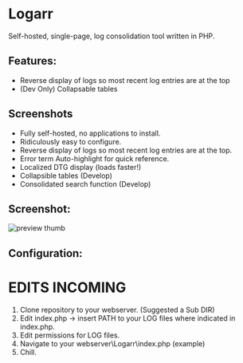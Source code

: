 
# Logarr

Self-hosted, single-page, log consolidation tool written in PHP.

## Features:

 - Reverse display of logs so most recent log entries are at the top
 - (Dev Only) Collapsable tables
## Screenshots

 - Fully self-hosted, no applications to install.
 - Ridiculously easy to configure.
 - Reverse display of logs so most recent log entries are at the top.
 - Error term Auto-highlight for quick reference.
 - Localized DTG display (loads faster!)
 - Collapsible tables (Develop)
 - Consolidated search function (Develop)
 
 
## Screenshot:

![preview thumb](http://i.imgur.com/vwMM918.png)



## Configuration:
# EDITS INCOMING
1) Clone repository to your webserver. (Suggested a Sub DIR)
2) Edit index.php -> insert PATH to your LOG files where indicated in index.php. 
3) Edit permissions for LOG files.
4) Navigate to your webserver\Logarr\index.php (example)
5) Chill.

